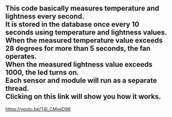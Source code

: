 This code basically measures temperature and lightness every second.<br/>
It is stored in the database once every 10 seconds using temperature and lightness values.<br/>
When the measured temperature value exceeds 28 degrees for more than 5 seconds, the fan operates.<br/>
When the measured lightness value exceeds 1000, the led turns on.<br/>
Each sensor and module will run as a separate thread.<br/>
Clicking on this link will show you how it works.
-------------------------------------------------

<https://youtu.be/T4I_CMxeD98>
